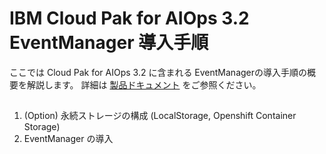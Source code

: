 # IBM Cloud Pak for AIOps 3.2 EventManager 導入手順

ここでは Cloud Pak for AIOps 3.2 に含まれる EventManagerの導入手順の概要を解説します。
詳細は [製品ドキュメント](https://www.ibm.com/docs/en/noi/1.6.3?topic=installing-red-hat-openshift) をご参照ください。

##
1. (Option) 永続ストレージの構成 (LocalStorage, Openshift Container Storage)
2. EventManager の導入

